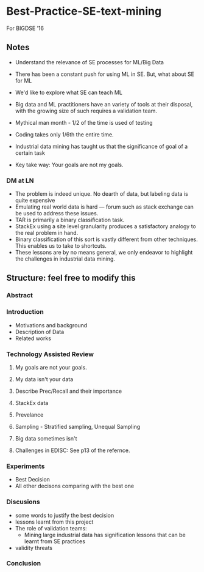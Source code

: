 # Best-Practice-SE-text-mining

For BIGDSE ’16

## Notes

- Understand the relevance of SE processes for ML/Big Data
- There has been a constant push for using ML in SE. But, what about SE for ML
- We'd like to explore what SE can teach ML

- Big data and ML practitioners have an variety of tools at their disposal, with the growing size of such requires a validation team.
- Mythical man month - 1/2 of the time is used of testing 
- Coding takes only 1/6th the entire time.

- Industrial data mining has taught us that the significance of goal of a certain task
- Key take way: Your goals are not my goals.

### DM at LN
- The problem is indeed unique. No dearth of data, but labeling data is quite expensive
- Emulating real world data is hard — forum such as stack exchange can be used to address these issues.
- TAR is primarily a binary classification task.
- StackEx using a site level granularity produces a satisfactory analogy to the real problem in hand.
- Binary classification of this sort is vastly different from other techniques. This enables us to take to shortcuts. 
- These lessons are by no means general, we only endeavor to highlight the challenges in industrial data mining.


## Structure: feel free to modify this

### Abstract

### Introduction
 - Motivations and background
 - Description of Data
 - Related works
 
### Technology Assisted Review 
 1. My goals are not your goals.
 2. My data isn't your data
   1. Describe Prec/Recall and their importance
   2. StackEx data
   3. Prevelance
   4. Sampling - Stratified sampling, Unequal Sampling
   
 3. Big data sometimes isn't
   1. Challenges in EDISC: See p13 of the refernce. 

### Experiments
 - Best Decision
 - All other decisons comparing with the best one

### Discusions
 - some words to justify the best decision
 - lessons learnt from this project
 - The role of validation teams:
   - Mining large industrial data has signification lessons that can be learnt from SE practices
 - validity threats

### Conclusion
